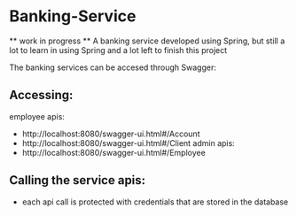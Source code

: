 # Banking-Service
** work in progress **
A banking service developed using Spring, but still a lot to learn in using Spring and a lot left to finish this project

The banking services can be accesed through Swagger:
## Accessing:
employee apis: 
- http://localhost:8080/swagger-ui.html#/Account
- http://localhost:8080/swagger-ui.html#/Client
admin apis:
- http://localhost:8080/swagger-ui.html#/Employee

## Calling the service apis:
- each api call is protected with credentials that are stored in the database
